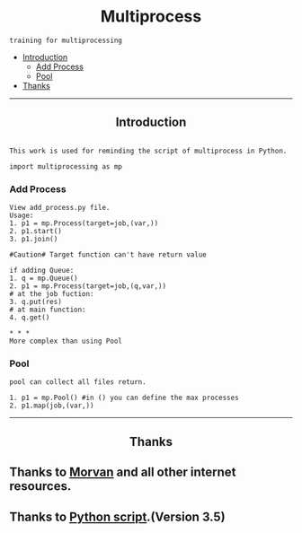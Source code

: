 <h1 align=center>Multiprocess</h1>


```
training for multiprocessing
```
* [Introduction](#overview)
    * [Add Process](#add)
    * [Pool](#pool)
* [Thanks](#tkx)

***

<h2 id='overview' align=center> Introduction </h2>

```

This work is used for reminding the script of multiprocess in Python.

import multiprocessing as mp

```

<h3 id='add'>Add Process</h3>

```
View add_process.py file.
Usage:
1. p1 = mp.Process(target=job,(var,))
2. p1.start()
3. p1.join()

#Caution# Target function can't have return value

if adding Queue:
1. q = mp.Queue()
2. p1 = mp.Process(target=job,(q,var,))
# at the job fuction:
3. q.put(res)
# at main function:
4. q.get()

* * *
More complex than using Pool
```

<h3 id='pool'>Pool</h3>

```
pool can collect all files return.

1. p1 = mp.Pool() #in () you can define the max processes
2. p1.map(job,(var,))

```

***
<h2 id="tkx" align=center> Thanks </h2>

## Thanks to [Morvan][1] and all other internet resources.
## Thanks to [Python script][2].(Version 3.5)
[1]:https://morvanzhou.github.io/ "Morvan"
[2]:https://docs.python.org/3.5/library/multiprocessing.html#module-multiprocessing "Python script"